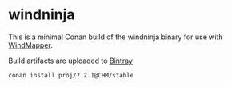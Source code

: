 # windninja

This is a minimal Conan build of the windninja binary for use with [WindMapper](https://github.com/Chrismarsh/windmapper). 

Build artifacts are uploaded to [Bintray](https://bintray.com/chrismarsh/CHM)


```
conan install proj/7.2.1@CHM/stable
```

